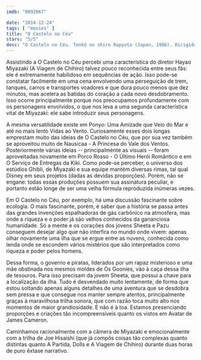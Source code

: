 ```yaml
---
imdb: "0092067"

date: "2014-12-24"
tags: [ "movies" ]
title: "O Castelo no Céu"
stars: "5/5"
desc: "O Castelo no Céu. Tenkû no shiro Rapyuta (Japan, 1986). Dirigido por Hayao Miyazaki. Escrito por Hayao Miyazaki. Com Anna Paquin, James Van Der Beek, Cloris Leachman, Mark Hamill, Richard Dysart, Jim Cummings, John Hostetter, Michael McShane, Mandy Patinkin."
---
```

Assistindo a O Castelo no Céu percebi uma característica do diretor Hayao Miyazaki (A Viagem de Chihiro) talvez pouco reconhecida entre seus fãs: ele é extremamente habilidoso em sequências de ação. Isso pode-se constatar facilmente em uma cena envolvendo uma perseguição de trem, tanques, carros e transportes voadores e que dura pouco menos que dez minutos, mas acelera as batidas do coração a cada novo desdobramento. Isso ocorre principalmente porque nos preocupamos profundamente com os personagens envolvidos, o que nos leva a uma segunda característica vital de Miyazaki: ele sabe introduzir seus personagens.

A mesma versatilidade existe em Ponyo: Uma Amizade que Veio do Mar e até no mais lento Vidas ao Vento. Curiosamente esses dois longas emprestam muito das ideias de O Castelo no Céu, que por sua vez também se aproveitou muito de Nausicaa - A Princesa do Vale dos Ventos. Posteriormente várias ideias -- principalmente as visuais -- foram aproveitadas novamente em Porco Rosso - O Último Herói Romântico e em O Serviço de Entregas da Kiki. Como pode-se perceber, o universo dos estúdios Ghibli, de Miyazaki e sua equipe mantém diversas rimas, tal qual Disney em seus projetos (dadas as devidas proporções). Porém, não se engane: todas essas produções possuem sua assinatura peculiar, e portanto estão longe de ser uma velha fórmula reproduzida inúmeras vezes.

Em O Castelo no Céu, por exemplo, há uma discussão fascinante sobre ecologia. O mais fascinante, porém, é saber que a história se passa antes das grandes invenções espalhadoras de gás carbônico na atmosfera, mas onde a riqueza e o poder já são velhos conhecidos da gananciosa humanidade. Só a mente e os corações dos jovens Sheeta e Pazu conseguem desejar algo que não interfira no mundo onde vivem: apenas olhar novamente uma ilha que se ergue entre as nuvens, conhecida como lenda onde se escondem vários mistérios que são interpretados como riqueza e poder pelos homens.

Dessa forma, o governo e piratas, liderados por um rapaz misterioso e uma mãe obstinada nos mesmos moldes de Os Goonies, vão à caça dessa ilha de tesouros. Para isso precisam da jovem Sheeta, que possui a chave para a localização da ilha. Tudo é desvendado muito lentamente, de forma que estou soltando apenas alguns detalhes de uma aventura que se desdobra sem pressa e que consegue nos manter sempre atentos, principalmente graças à maravilhosa trilha sonora, que com razão toca muito alto nos momentos de maior grandiosidade. E não é à toa. Estamos presenciando proporções e criações tão incompreensíveis quanto os vistos em Avatar de James Cameron.

Caminhamos racionalmente com a câmera de Miyazaki e emocionalmente com a trilha de Joe Hisaishi (que já compôs coisas tão complexas quanto distintas quanto A Partida, Dolls e A Viagem de Chihiro) durante duas horas de puro êxtase narrativo.
